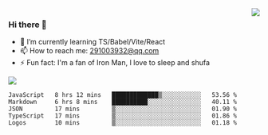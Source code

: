 <img align='right' src='https://github-readme-stats.vercel.app/api?username=niaogege&show_icons=true&theme=radical'/>

### Hi there 👋

- 🌱 I’m currently learning TS/Babel/Vite/React
- 📫 How to reach me: 291003932@qq.com
- ⚡ Fun fact:  I'm a fan of Iron Man, I love to sleep and shufa

![](https://github-readme-stats.vercel.app/api/top-langs/?username=niaogege&layout=compact)

<!--START_SECTION:waka-->
```text
JavaScript   8 hrs 12 mins   █████████████▒░░░░░░░░░░░   53.56 % 
Markdown     6 hrs 8 mins    ██████████░░░░░░░░░░░░░░░   40.11 % 
JSON         17 mins         ▒░░░░░░░░░░░░░░░░░░░░░░░░   01.90 % 
TypeScript   17 mins         ▒░░░░░░░░░░░░░░░░░░░░░░░░   01.86 % 
Logos        10 mins         ▒░░░░░░░░░░░░░░░░░░░░░░░░   01.18 % 
```
<!--END_SECTION:waka-->
